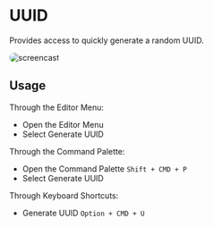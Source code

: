 # UUID

Provides access to quickly generate a random UUID.

<img src="https://github.com/henrikdahl/nova-uuid/raw/master/screencast.gif" title="screencast" style="border-radius: 12px;" />

## Usage

Through the Editor Menu:

-   Open the Editor Menu
-   Select Generate UUID

Through the Command Palette:

-   Open the Command Palette `Shift + CMD + P`
-   Select Generate UUID

Through Keyboard Shortcuts:

-   Generate UUID `Option + CMD + U`

